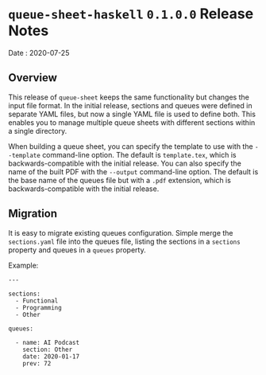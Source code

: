 # `queue-sheet-haskell` `0.1.0.0` Release Notes

Date
: 2020-07-25

## Overview

This release of `queue-sheet` keeps the same functionality but changes the
input file format.  In the initial release, sections and queues were defined
in separate YAML files, but now a single YAML file is used to define both.
This enables you to manage multiple queue sheets with different sections
within a single directory.

When building a queue sheet, you can specify the template to use with the
`--template` command-line option.  The default is `template.tex`, which is
backwards-compatible with the initial release.  You can also specify the
name of the built PDF with the `--output` command-line option.  The default
is the base name of the queues file but with a `.pdf` extension, which is
backwards-compatible with the initial release.

## Migration

It is easy to migrate existing queues configuration.  Simple merge the
`sections.yaml` file into the queues file, listing the sections in a
`sections` property and queues in a `queues` property.

Example:

```
---

sections:
  - Functional
  - Programming
  - Other

queues:

  - name: AI Podcast
    section: Other
    date: 2020-01-17
    prev: 72
```
